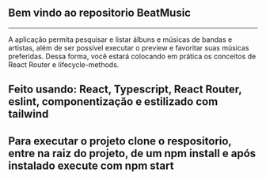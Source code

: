 ## Bem vindo ao repositorio BeatMusic
---

A aplicação permita pesquisar e listar álbuns e músicas de bandas e artistas, além de ser possível executar o preview e favoritar suas músicas preferidas. Dessa forma, você estará colocando em prática os conceitos de React Router e lifecycle-methods.

Feito usando: React, Typescript, React Router, eslint, componentização e estilizado com tailwind
---
Para executar o projeto clone o respositorio, entre na raiz do projeto, de um npm install e após instalado execute com npm start
---

